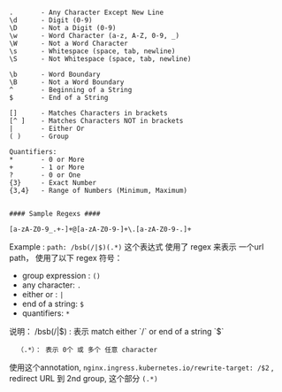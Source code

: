 ```

.       - Any Character Except New Line
\d      - Digit (0-9)
\D      - Not a Digit (0-9)
\w      - Word Character (a-z, A-Z, 0-9, _)
\W      - Not a Word Character
\s      - Whitespace (space, tab, newline)
\S      - Not Whitespace (space, tab, newline)

\b      - Word Boundary
\B      - Not a Word Boundary
^       - Beginning of a String
$       - End of a String

[]      - Matches Characters in brackets
[^ ]    - Matches Characters NOT in brackets
|       - Either Or
( )     - Group

Quantifiers:
*       - 0 or More
+       - 1 or More
?       - 0 or One
{3}     - Exact Number
{3,4}   - Range of Numbers (Minimum, Maximum)


#### Sample Regexs ####

[a-zA-Z0-9_.+-]+@[a-zA-Z0-9-]+\.[a-zA-Z0-9-.]+
```

Example : `path: /bsb(/|$)(.*)` 这个表达式 使用了 regex 来表示 一个url path， 使用了以下 regex 符号：  
  - group expression : `()`
  - any character: `.`
  - either or : `|` 
  - end of a string: `$` 
  - quantifiers: `*` 
  
说明：  /bsb(/|$) : 表示 match either `/` or end of a string `$`

      （.*）： 表示 0个 或 多个 任意 character       

使用这个annotation, `nginx.ingress.kubernetes.io/rewrite-target: /$2` , redirect URL 到 2nd group, 这个部分 `(.*)` 

  
